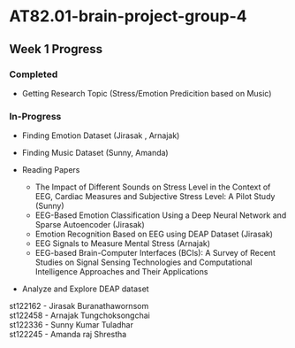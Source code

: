 # AT82.01-brain-project-group-4

## Week 1 Progress

### Completed
- Getting Research Topic (Stress/Emotion Predicition based on Music)

### In-Progress
- Finding Emotion Dataset (Jirasak , Arnajak)
- Finding Music Dataset (Sunny, Amanda)
- Reading Papers
  - The Impact of Different Sounds on Stress Level in the Context of EEG, Cardiac Measures and Subjective Stress Level: A Pilot Study (Sunny)
  - EEG-Based Emotion Classification Using a Deep Neural Network and Sparse Autoencoder (Jirasak)
  - Emotion Recognition Based on EEG using DEAP Dataset (Jirasak) 
  - EEG Signals to Measure Mental Stress (Arnajak)
  - EEG-based Brain-Computer Interfaces (BCIs): A Survey of Recent Studies on Signal Sensing Technologies and Computational Intelligence Approaches and Their Applications

- Analyze and Explore DEAP dataset

st122162 - Jirasak Buranathawornsom  
st122458 - Arnajak Tungchoksongchai  
st122336 - Sunny Kumar Tuladhar  
st122245 - Amanda raj Shrestha  
